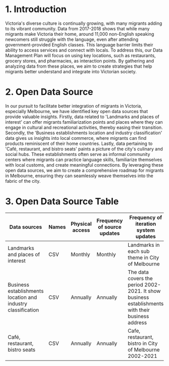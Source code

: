 # 1. Introduction

Victoria's diverse culture is continually growing, with many migrants adding to its vibrant community. Data from 2017-2018 shows that while many migrants make Victoria their home, around 11,000 non-English speaking newcomers still struggle with the language, even after attending government-provided English classes. This language barrier limits their ability to access services and connect with locals. To address this, our Data Management Plan will focus on using key locations, such as restaurants, grocery stores, and pharmacies, as interaction points. By gathering and analyzing data from these places, we aim to create strategies that help migrants better understand and integrate into Victorian society.

# 2. Open Data Source

In our pursuit to facilitate better integration of migrants in Victoria, especially Melbourne, we have identified key open data sources that provide valuable insights. Firstly, data related to 'Landmarks and places of interest' can offer migrants familiarization points and places where they can engage in cultural and recreational activities, thereby easing their transition. Secondly, the 'Business establishments location and industry classification' data gives us insights into local commerce, where migrants can find products reminiscent of their home countries. Lastly, data pertaining to 'Café, restaurant, and bistro seats' paints a picture of the city's culinary and social hubs. These establishments often serve as informal community centers where migrants can practice language skills, familiarize themselves with local customs, and create meaningful connections. By leveraging these open data sources, we aim to create a comprehensive roadmap for migrants in Melbourne, ensuring they can seamlessly weave themselves into the fabric of the city.

# 3. Open Data Source Table

| Data sources                                      | Names                                                | Physical access | Frequency of source updates | Frequency of iteration system updates | Granularity                                                         | Copyright / licensing details |
|---------------------------------------------------|------------------------------------------------------|-----------------|----------------------------|---------------------------------------|--------------------------------------------------------------------|--------------------------------|
| Landmarks and places of interest                  | CSV                                                  | Monthly         | Monthly                    | Landmarks in each sub theme in City of Melbourne                  | CC BY                             |
| Business establishments location and industry classification | CSV                                                  | Annually        | Annually                   | The data covers the period 2002-2021. It show business establishments with their business address | CC BY                             |
| Café, restaurant, bistro seats                    | CSV                                                  | Annually        | Annually                   | Cafe, restaurant, bistro in City of Melbourne 2002-2021          | CC BY                             |
